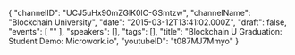 {
    "channelID": "UCJ5uHx90mZGlK0lC-GSmtzw",
    "channelName": "Blockchain University",
    "date": "2015-03-12T13:41:02.000Z",
    "draft": false,
    "events": [
        ""
    ],
    "speakers": [],
    "tags": [],
    "title": "Blockchain U Graduation: Student Demo: Microwork.io",
    "youtubeID": "t087MJ7Mmyo"
}